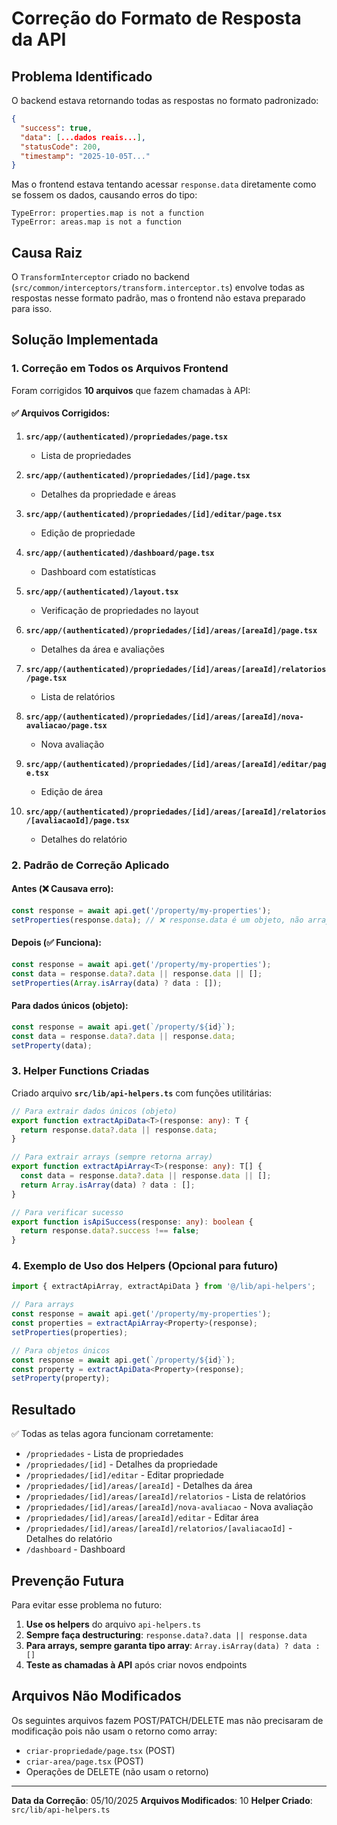 # Correção do Formato de Resposta da API

## Problema Identificado

O backend estava retornando todas as respostas no formato padronizado:

```json
{
  "success": true,
  "data": [...dados reais...],
  "statusCode": 200,
  "timestamp": "2025-10-05T..."
}
```

Mas o frontend estava tentando acessar `response.data` diretamente como se fossem os dados, causando erros do tipo:

```
TypeError: properties.map is not a function
TypeError: areas.map is not a function
```

## Causa Raiz

O `TransformInterceptor` criado no backend (`src/common/interceptors/transform.interceptor.ts`) envolve todas as respostas nesse formato padrão, mas o frontend não estava preparado para isso.

## Solução Implementada

### 1. Correção em Todos os Arquivos Frontend

Foram corrigidos **10 arquivos** que fazem chamadas à API:

#### ✅ Arquivos Corrigidos:

1. **`src/app/(authenticated)/propriedades/page.tsx`**
   - Lista de propriedades

2. **`src/app/(authenticated)/propriedades/[id]/page.tsx`**
   - Detalhes da propriedade e áreas

3. **`src/app/(authenticated)/propriedades/[id]/editar/page.tsx`**
   - Edição de propriedade

4. **`src/app/(authenticated)/dashboard/page.tsx`**
   - Dashboard com estatísticas

5. **`src/app/(authenticated)/layout.tsx`**
   - Verificação de propriedades no layout

6. **`src/app/(authenticated)/propriedades/[id]/areas/[areaId]/page.tsx`**
   - Detalhes da área e avaliações

7. **`src/app/(authenticated)/propriedades/[id]/areas/[areaId]/relatorios/page.tsx`**
   - Lista de relatórios

8. **`src/app/(authenticated)/propriedades/[id]/areas/[areaId]/nova-avaliacao/page.tsx`**
   - Nova avaliação

9. **`src/app/(authenticated)/propriedades/[id]/areas/[areaId]/editar/page.tsx`**
   - Edição de área

10. **`src/app/(authenticated)/propriedades/[id]/areas/[areaId]/relatorios/[avaliacaoId]/page.tsx`**
    - Detalhes do relatório

### 2. Padrão de Correção Aplicado

#### Antes (❌ Causava erro):
```typescript
const response = await api.get('/property/my-properties');
setProperties(response.data); // ❌ response.data é um objeto, não array
```

#### Depois (✅ Funciona):
```typescript
const response = await api.get('/property/my-properties');
const data = response.data?.data || response.data || [];
setProperties(Array.isArray(data) ? data : []);
```

#### Para dados únicos (objeto):
```typescript
const response = await api.get(`/property/${id}`);
const data = response.data?.data || response.data;
setProperty(data);
```

### 3. Helper Functions Criadas

Criado arquivo **`src/lib/api-helpers.ts`** com funções utilitárias:

```typescript
// Para extrair dados únicos (objeto)
export function extractApiData<T>(response: any): T {
  return response.data?.data || response.data;
}

// Para extrair arrays (sempre retorna array)
export function extractApiArray<T>(response: any): T[] {
  const data = response.data?.data || response.data || [];
  return Array.isArray(data) ? data : [];
}

// Para verificar sucesso
export function isApiSuccess(response: any): boolean {
  return response.data?.success !== false;
}
```

### 4. Exemplo de Uso dos Helpers (Opcional para futuro)

```typescript
import { extractApiArray, extractApiData } from '@/lib/api-helpers';

// Para arrays
const response = await api.get('/property/my-properties');
const properties = extractApiArray<Property>(response);
setProperties(properties);

// Para objetos únicos
const response = await api.get(`/property/${id}`);
const property = extractApiData<Property>(response);
setProperty(property);
```

## Resultado

✅ Todas as telas agora funcionam corretamente:
- `/propriedades` - Lista de propriedades
- `/propriedades/[id]` - Detalhes da propriedade
- `/propriedades/[id]/editar` - Editar propriedade
- `/propriedades/[id]/areas/[areaId]` - Detalhes da área
- `/propriedades/[id]/areas/[areaId]/relatorios` - Lista de relatórios
- `/propriedades/[id]/areas/[areaId]/nova-avaliacao` - Nova avaliação
- `/propriedades/[id]/areas/[areaId]/editar` - Editar área
- `/propriedades/[id]/areas/[areaId]/relatorios/[avaliacaoId]` - Detalhes do relatório
- `/dashboard` - Dashboard

## Prevenção Futura

Para evitar esse problema no futuro:

1. **Use os helpers** do arquivo `api-helpers.ts`
2. **Sempre faça destructuring**: `response.data?.data || response.data`
3. **Para arrays, sempre garanta tipo array**: `Array.isArray(data) ? data : []`
4. **Teste as chamadas à API** após criar novos endpoints

## Arquivos Não Modificados

Os seguintes arquivos fazem POST/PATCH/DELETE mas não precisaram de modificação pois não usam o retorno como array:
- `criar-propriedade/page.tsx` (POST)
- `criar-area/page.tsx` (POST)
- Operações de DELETE (não usam o retorno)

---

**Data da Correção**: 05/10/2025
**Arquivos Modificados**: 10
**Helper Criado**: `src/lib/api-helpers.ts`
